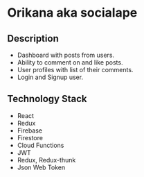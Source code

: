 # Orikana aka socialape

## Description

- Dashboard with posts from users.
- Ability to comment on and like posts.
- User profiles with list of their comments.
- Login and Signup user.

## Technology Stack

- React
- Redux
- Firebase
- Firestore
- Cloud Functions
- JWT
- Redux, Redux-thunk
- Json Web Token
